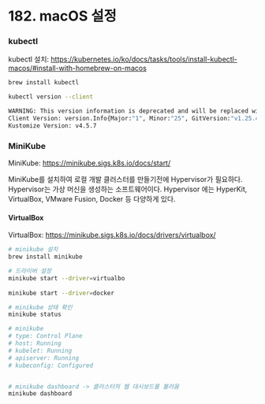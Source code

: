 # 182. macOS 설정

### kubectl
kubectl 설치: https://kubernetes.io/ko/docs/tasks/tools/install-kubectl-macos/#install-with-homebrew-on-macos

```bash
brew install kubectl

kubectl version --client

WARNING: This version information is deprecated and will be replaced with the output from kubectl version --short.  Use --output=yaml|json to get the full version.
Client Version: version.Info{Major:"1", Minor:"25", GitVersion:"v1.25.4", GitCommit:"872a965c6c6526caa949f0c6ac028ef7aff3fb78", GitTreeState:"clean", BuildDate:"2022-11-09T13:36:36Z", GoVersion:"go1.19.3", Compiler:"gc", Platform:"darwin/arm64"}
Kustomize Version: v4.5.7
```

### MiniKube
MiniKube: https://minikube.sigs.k8s.io/docs/start/

MiniKube를 설치하여 로컬 개발 클러스터를 만들기전에 Hypervisor가 필요하다. Hypervisor는 가상 머신을 생성하는 소프트웨어이다. Hypervisor 에는 HyperKit, VirtualBox, VMware Fusion, Docker 등 다양하게 있다.


#### VirtualBox
VirtualBox: https://minikube.sigs.k8s.io/docs/drivers/virtualbox/

```bash
# minikube 설치
brew install minikube

# 드라이버 설정
minikube start --driver=virtualbo
 
minikube start --driver=docker

# minikube 상태 확인
minikube status

# minikube
# type: Control Plane
# host: Running
# kubelet: Running
# apiserver: Running
# kubeconfig: Configured


# minikube dashboard -> 클러스터의 웹 대시보드를 불러옴
minikube dashboard
```